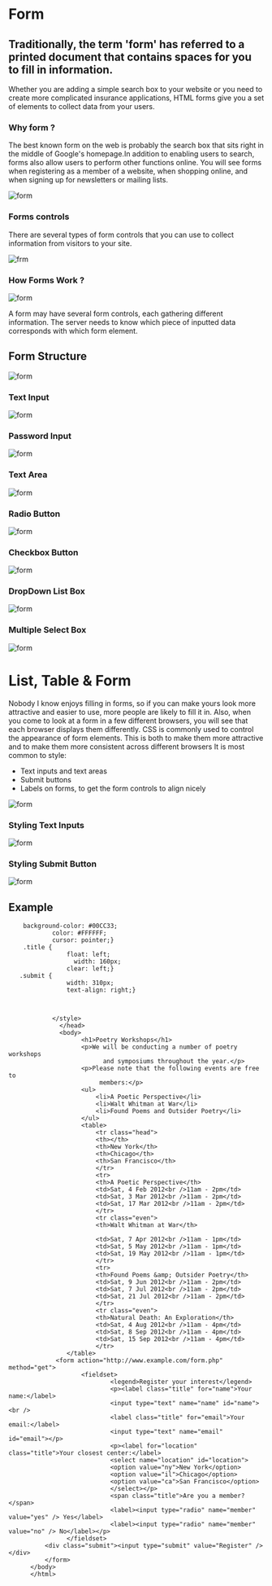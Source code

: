 
# Form 

## Traditionally, the term 'form' has referred to a printed document that contains spaces for you to fill in information.

Whether you are adding a simple search box to your website or you need to create more complicated insurance applications, HTML forms give you a set of elements to collect data from your users.

### Why form ?

The best known form on the web is probably the search box that sits right in the middle of Google's homepage.In addition to enabling users to search, forms also allow users to perform other functions online. You will see forms when registering as a member of a website, when shopping online, and when signing up for newsletters or mailing lists.

![form](fo.png)

### Forms controls 

There are several types of form controls that you can use to collect information from visitors to your site.


![frm](for.png)


### How Forms Work ?



![form](work.png)




A form may have several form controls, each gathering different information. The server needs to know which piece of inputted data corresponds with which form element.


## Form Structure

![form](fors.png)


### Text Input

![form](text.png)



### Password Input

![form](fpass.png)



### Text Area

![form](area.png)


### Radio Button

![form](rad.png)



### Checkbox Button

![form](che.png)



### DropDown List Box

![form](dro.png)



### Multiple Select Box


![form](mul.png)





# List, Table & Form 

Nobody I know enjoys filling in forms, so if you can make yours look more attractive and easier to use, more people are likely to fill it in. Also, when you come to look at a form in a few different browsers, you will see that
each browser displays them differently.
CSS is commonly used to control the appearance of form elements. This is both to make them more attractive and to make them more consistent across different browsers It is most common to style:

- Text inputs and text areas
- Submit buttons
- Labels on forms, to get the form controls to align nicely


![form](fs.png)



### Styling Text Inputs


![form](fos.png)



### Styling Submit Button

![form](fsu.png)



## Example 


        background-color: #00CC33;
                color: #FFFFFF;
                cursor: pointer;}
        .title {
                    float: left;
                      width: 160px;
                    clear: left;}
       .submit {
                    width: 310px;
                    text-align: right;}
                    
                    
                    
                </style>
                  </head>
                  <body>
                        <h1>Poetry Workshops</h1>
                        <p>We will be conducting a number of poetry workshops
                              and symposiums throughout the year.</p>
                        <p>Please note that the following events are free to
                             members:</p>
                        <ul>
                            <li>A Poetic Perspective</li>
                            <li>Walt Whitman at War</li>
                            <li>Found Poems and Outsider Poetry</li>
                        </ul>
                        <table>
                            <tr class="head">
                            <th></th>
                            <th>New York</th>
                            <th>Chicago</th>
                            <th>San Francisco</th>
                            </tr>
                            <tr>
                            <th>A Poetic Perspective</th>
                            <td>Sat, 4 Feb 2012<br />11am - 2pm</td>
                            <td>Sat, 3 Mar 2012<br />11am - 2pm</td>
                            <td>Sat, 17 Mar 2012<br />11am - 2pm</td>
                            </tr>
                            <tr class="even">
                            <th>Walt Whitman at War</th>
                            
                            <td>Sat, 7 Apr 2012<br />11am - 1pm</td>
                            <td>Sat, 5 May 2012<br />11am - 1pm</td>
                            <td>Sat, 19 May 2012<br />11am - 1pm</td>
                            </tr>
                            <tr>
                            <th>Found Poems &amp; Outsider Poetry</th>
                            <td>Sat, 9 Jun 2012<br />11am - 2pm</td>
                            <td>Sat, 7 Jul 2012<br />11am - 2pm</td>
                            <td>Sat, 21 Jul 2012<br />11am - 2pm</td>
                            </tr>
                            <tr class="even">
                            <th>Natural Death: An Exploration</th>
                            <td>Sat, 4 Aug 2012<br />11am - 4pm</td>
                            <td>Sat, 8 Sep 2012<br />11am - 4pm</td>
                            <td>Sat, 15 Sep 2012<br />11am - 4pm</td>
                            </tr>
                    </table>
                 <form action="http://www.example.com/form.php" method="get">
                        <fieldset>
                                <legend>Register your interest</legend>
                                <p><label class="title" for="name">Your name:</label>
                                <input type="text" name="name" id="name"><br />
                                <label class="title" for="email">Your email:</label>
                                <input type="text" name="email" id="email"></p>
                                <p><label for="location" class="title">Your closest center:</label>
                                <select name="location" id="location">
                                <option value="ny">New York</option>
                                <option value="il">Chicago</option>
                                <option value="ca">San Francisco</option>
                                </select></p>
                                <span class="title">Are you a member?</span>
                                <label><input type="radio" name="member" value="yes" /> Yes</label>
                                <label><input type="radio" name="member" value="no" /> No</label></p>
                    </fieldset>
              <div class="submit"><input type="submit" value="Register" /></div>
              </form>
          </body>
          </html>
          
          
 
          




